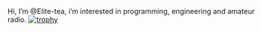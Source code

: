 Hi, I’m @Elite-tea, i’m interested in programming, engineering and amateur radio.
[![trophy](https://github-profile-trophy.vercel.app/?username=ryo-ma&theme=onedark)](https://github.com/ryo-ma/github-profile-trophy)
